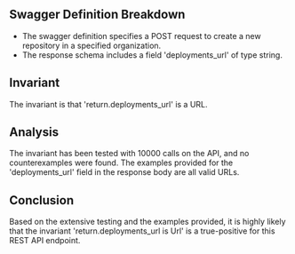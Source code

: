 ## Swagger Definition Breakdown
- The swagger definition specifies a POST request to create a new repository in a specified organization.
- The response schema includes a field 'deployments_url' of type string.

## Invariant
The invariant is that 'return.deployments_url' is a URL.

## Analysis
The invariant has been tested with 10000 calls on the API, and no counterexamples were found. The examples provided for the 'deployments_url' field in the response body are all valid URLs.

## Conclusion
Based on the extensive testing and the examples provided, it is highly likely that the invariant 'return.deployments_url is Url' is a true-positive for this REST API endpoint.
